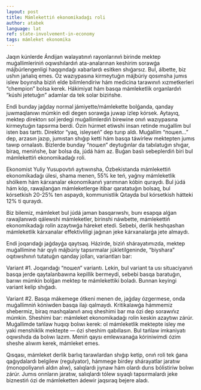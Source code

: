 ```yaml
---
layout: post
title: Mámlekettiń ekonomikadaǵı roli
author: atabek
language: lat
ref: state-involvement-in-economy
tags: mámleket ekonomika
---
```


Jaqın kúnlerde Ándijan walayatınıń rayonlarınıń birinde mektep muǵallimleriniń oqıwshılardıń ata-analarınan keshirim sorawǵa májbúrlengenligi haqqındaǵı xabarlardı esitken shıǵarsız. Bul, álbette, biz ushın jańalıq emes. Óz wazıypasına kirmeytuǵın májbúriy qosımsha jumıs islew boyınsha biziń elde bilimlendiriw hám medicina tarawınıń xızmetkerleri “chempion” bolsa kerek. Hákimiyat hám basqa mámleketlik organlardıń “kúshi jetetuǵın” adamlar da tek solar bizińshe.

Endi bunday jaǵday normal jámiyette/mámlekette bolǵanda, qanday juwmaqlanıwı múmkin edi degen sorawǵa juwap izlep kórsek. Aytayıq, mektep direktorı sol jerdegi muǵallimlerdiń birewine onıń wazıypasına kirmeytuǵın tapsırma berdi. Ózin húrmet etiwshi insan retinde muǵallim bul isten bas tarttı. Direktor “yaq, isleyseń” dep turıp aldı. Muǵallim “пошел…” dep, arzasın jazıp, jumıstan shıǵıp ketti hám basqa táwirlew mektepten jumıs tawıp ornalastı. Bizlerde bunday “пошел” deytuǵınlar da tabılatuǵın shıǵar, biraq, menińshe, bar bolsa da, júdá hám az. Buǵan baslı sebeplerdiń biri bul mámlekettiń ekonomikadaǵı roli.

Ekonomist Yuliy Yusupovtıń aytıwınsha, Ózbekistanda mámlekettiń ekonomikadaǵı úlesi, shama menen, 55% ke teń, yaǵnıy mámleketlik shólkem hám kárxanalar ekonomikanıń yarımınan kóbin quraydı. Bul júdá hám kóp, rawajlanǵan mámleketlerge itibar qaratatuǵın bolsaq, bul kórsetkish 20-25% ten aspaydı, kommunistlik Qıtayda bul kórsetkish hátteki 12% ti quraydı.

Biz bilemiz, mámleket bul júdá jaman basqarıwshı, bunı esapqa alǵan rawajlanıwdı qálewshi mámleketler, birinshi náwbette, mámlekettiń ekonomikadaǵı rolin azaytıwǵa háreket etedi. Sebebi, derlik heshqashan mámleketlik kárxanalar effektivliligi jaǵınan jeke kárxanalarǵa jete almaydı.

Endi joqarıdaǵı jaǵdayǵa qaytsaq. Házirde, biziń shárayatımızda, mektep muǵallimine hár qıylı májbúriy tapsırmalar júkletilgeninde, “biyshara” oqıtıwshınıń tutatuǵın qanday jolları, variantları bar:

Variant #1. Joqarıdaǵı “пошел” variantı. Lekin, bul variant ta usı situaciyanıń basqa jerde qaytalanbawına kepillik bermeydi, sebebi basqa baratuǵın, barıwı múmkin bolǵan mektep te mámlekettiki boladı. Bunnan keyingi variant kelip shıǵadı.

Variant #2. Basqa mákemege ótkeni menen de, jaǵday ózgermese, onda muǵallimniń kóniwden basqa ilajı qalmaydı.
Kritikalawǵa hámmemiz shebermiz, biraq mashqalanıń anıq sheshimi bar ma ózi dep sorawıńız múmkin. Sheshimi bar: mámleket ekonomikadaǵı rolin keskin azaytıwı zárúr. Muǵallimde tańlaw huqıqı bolıwı kerek: ol mámleketlik mektepte isley me yaki menshiklik mektepte — ózi sheshim qabıllasın. Bul tańlaw imkaniyatı oqıwshıda da bolıwı lazım. Meniń qaysı emlewxanaǵa kóriniwimdi ózim sheshe alıwım kerek, mámleket emes.

Qısqası, mámleket derlik barlıq tarawlardan shıǵıp ketip, onıń roli tek ǵana qaǵıydalardı belgilew (regulyator), hámmege birdey shárayatlar jaratıw (monopoliyanıń aldın alıw), salıqlardı jıynaw hám olardı durıs bólistiriw bolıwı zárúr. Jumıs orınların jaratıw, salıqlardı tólew sıyaqlı tapsırmalardı jeke biznestiń ózi de mámleketten ádewir jaqsıraq bejere aladı.
